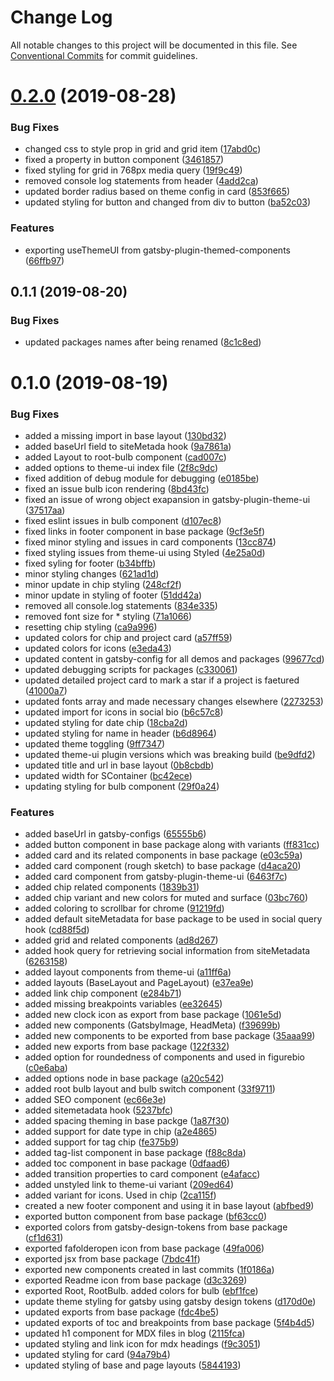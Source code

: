 # Change Log

All notable changes to this project will be documented in this file.
See [Conventional Commits](https://conventionalcommits.org) for commit guidelines.

# [0.2.0](https://github.com/sonapraneeth-a/gatsby-dev-themes/compare/@sonapraneeth/gatsby-plugin-themed-components@0.1.1...@sonapraneeth/gatsby-plugin-themed-components@0.2.0) (2019-08-28)

### Bug Fixes

- changed css to style prop in grid and grid item ([17abd0c](https://github.com/sonapraneeth-a/gatsby-dev-themes/commit/17abd0c))
- fixed a property in button component ([3461857](https://github.com/sonapraneeth-a/gatsby-dev-themes/commit/3461857))
- fixed styling for grid in 768px media query ([19f9c49](https://github.com/sonapraneeth-a/gatsby-dev-themes/commit/19f9c49))
- removed console log statements from header ([4add2ca](https://github.com/sonapraneeth-a/gatsby-dev-themes/commit/4add2ca))
- updated border radius based on theme config in card ([853f665](https://github.com/sonapraneeth-a/gatsby-dev-themes/commit/853f665))
- updated styling for button and changed from div to button ([ba52c03](https://github.com/sonapraneeth-a/gatsby-dev-themes/commit/ba52c03))

### Features

- exporting useThemeUI from gatsby-plugin-themed-components ([66ffb97](https://github.com/sonapraneeth-a/gatsby-dev-themes/commit/66ffb97))

## 0.1.1 (2019-08-20)

### Bug Fixes

- updated packages names after being renamed ([8c1c8ed](https://github.com/sonapraneeth-a/gatsby-dev-themes/commit/8c1c8ed))

# 0.1.0 (2019-08-19)

### Bug Fixes

- added a missing import in base layout ([130bd32](https://github.com/sonapraneeth-a/gatsby-dev-themes/commit/130bd32))
- added baseUrl field to siteMetada hook ([9a7861a](https://github.com/sonapraneeth-a/gatsby-dev-themes/commit/9a7861a))
- added Layout to root-bulb component ([cad007c](https://github.com/sonapraneeth-a/gatsby-dev-themes/commit/cad007c))
- added options to theme-ui index file ([2f8c9dc](https://github.com/sonapraneeth-a/gatsby-dev-themes/commit/2f8c9dc))
- fixed addition of debug module for debugging ([e0185be](https://github.com/sonapraneeth-a/gatsby-dev-themes/commit/e0185be))
- fixed an issue bulb icon rendering ([8bd43fc](https://github.com/sonapraneeth-a/gatsby-dev-themes/commit/8bd43fc))
- fixed an issue of wrong object exapansion in gatsby-plugin-theme-ui ([37517aa](https://github.com/sonapraneeth-a/gatsby-dev-themes/commit/37517aa))
- fixed eslint issues in bulb component ([d107ec8](https://github.com/sonapraneeth-a/gatsby-dev-themes/commit/d107ec8))
- fixed links in footer component in base package ([9cf3e5f](https://github.com/sonapraneeth-a/gatsby-dev-themes/commit/9cf3e5f))
- fixed minor styling and issues in card components ([13cc874](https://github.com/sonapraneeth-a/gatsby-dev-themes/commit/13cc874))
- fixed styling issues from theme-ui using Styled ([4e25a0d](https://github.com/sonapraneeth-a/gatsby-dev-themes/commit/4e25a0d))
- fixed syling for footer ([b34bffb](https://github.com/sonapraneeth-a/gatsby-dev-themes/commit/b34bffb))
- minor styling changes ([621ad1d](https://github.com/sonapraneeth-a/gatsby-dev-themes/commit/621ad1d))
- minor update in chip styling ([248cf2f](https://github.com/sonapraneeth-a/gatsby-dev-themes/commit/248cf2f))
- minor update in styling of footer ([51dd42a](https://github.com/sonapraneeth-a/gatsby-dev-themes/commit/51dd42a))
- removed all console.log statements ([834e335](https://github.com/sonapraneeth-a/gatsby-dev-themes/commit/834e335))
- removed font size for \* styling ([71a1066](https://github.com/sonapraneeth-a/gatsby-dev-themes/commit/71a1066))
- resetting chip styling ([ca9a996](https://github.com/sonapraneeth-a/gatsby-dev-themes/commit/ca9a996))
- updated colors for chip and project card ([a57ff59](https://github.com/sonapraneeth-a/gatsby-dev-themes/commit/a57ff59))
- updated colors for icons ([e3eda43](https://github.com/sonapraneeth-a/gatsby-dev-themes/commit/e3eda43))
- updated content in gatsby-config for all demos and packages ([99677cd](https://github.com/sonapraneeth-a/gatsby-dev-themes/commit/99677cd))
- updated debugging scripts for packages ([c330061](https://github.com/sonapraneeth-a/gatsby-dev-themes/commit/c330061))
- updated detailed project card to mark a star if a project is faetured ([41000a7](https://github.com/sonapraneeth-a/gatsby-dev-themes/commit/41000a7))
- updated fonts array and made necessary changes elsewhere ([2273253](https://github.com/sonapraneeth-a/gatsby-dev-themes/commit/2273253))
- updated import for icons in social bio ([b6c57c8](https://github.com/sonapraneeth-a/gatsby-dev-themes/commit/b6c57c8))
- updated styling for date chip ([18cba2d](https://github.com/sonapraneeth-a/gatsby-dev-themes/commit/18cba2d))
- updated styling for name in header ([b6d8964](https://github.com/sonapraneeth-a/gatsby-dev-themes/commit/b6d8964))
- updated theme toggling ([9ff7347](https://github.com/sonapraneeth-a/gatsby-dev-themes/commit/9ff7347))
- updated theme-ui plugin versions which was breaking build ([be9dfd2](https://github.com/sonapraneeth-a/gatsby-dev-themes/commit/be9dfd2))
- updated title and url in base layout ([0b8cbdb](https://github.com/sonapraneeth-a/gatsby-dev-themes/commit/0b8cbdb))
- updated width for SContainer ([bc42ece](https://github.com/sonapraneeth-a/gatsby-dev-themes/commit/bc42ece))
- updating styling for bulb component ([29f0a24](https://github.com/sonapraneeth-a/gatsby-dev-themes/commit/29f0a24))

### Features

- added baseUrl in gatsby-configs ([65555b6](https://github.com/sonapraneeth-a/gatsby-dev-themes/commit/65555b6))
- added button component in base package along with variants ([ff831cc](https://github.com/sonapraneeth-a/gatsby-dev-themes/commit/ff831cc))
- added card and its related components in base package ([e03c59a](https://github.com/sonapraneeth-a/gatsby-dev-themes/commit/e03c59a))
- added card component (rough sketch) to base package ([d4aca20](https://github.com/sonapraneeth-a/gatsby-dev-themes/commit/d4aca20))
- added card component from gatsby-plugin-theme-ui ([6463f7c](https://github.com/sonapraneeth-a/gatsby-dev-themes/commit/6463f7c))
- added chip related components ([1839b31](https://github.com/sonapraneeth-a/gatsby-dev-themes/commit/1839b31))
- added chip variant and new colors for muted and surface ([03bc760](https://github.com/sonapraneeth-a/gatsby-dev-themes/commit/03bc760))
- added coloring to scrollbar for chrome ([91219fd](https://github.com/sonapraneeth-a/gatsby-dev-themes/commit/91219fd))
- added default siteMetadata for base package to be used in social query hook ([cd88f5d](https://github.com/sonapraneeth-a/gatsby-dev-themes/commit/cd88f5d))
- added grid and related components ([ad8d267](https://github.com/sonapraneeth-a/gatsby-dev-themes/commit/ad8d267))
- added hook query for retrieving social information from siteMetadata ([6263158](https://github.com/sonapraneeth-a/gatsby-dev-themes/commit/6263158))
- added layout components from theme-ui ([a11ff6a](https://github.com/sonapraneeth-a/gatsby-dev-themes/commit/a11ff6a))
- added layouts (BaseLayout and PageLayout) ([e37ea9e](https://github.com/sonapraneeth-a/gatsby-dev-themes/commit/e37ea9e))
- added link chip component ([e284b71](https://github.com/sonapraneeth-a/gatsby-dev-themes/commit/e284b71))
- added missing breakpoints variables ([ee32645](https://github.com/sonapraneeth-a/gatsby-dev-themes/commit/ee32645))
- added new clock icon as export from base package ([1061e5d](https://github.com/sonapraneeth-a/gatsby-dev-themes/commit/1061e5d))
- added new components (GatsbyImage, HeadMeta) ([f39699b](https://github.com/sonapraneeth-a/gatsby-dev-themes/commit/f39699b))
- added new components to be exported from base package ([35aaa99](https://github.com/sonapraneeth-a/gatsby-dev-themes/commit/35aaa99))
- added new exports from base package ([122f332](https://github.com/sonapraneeth-a/gatsby-dev-themes/commit/122f332))
- added option for roundedness of components and used in figurebio ([c0e6aba](https://github.com/sonapraneeth-a/gatsby-dev-themes/commit/c0e6aba))
- added options node in base package ([a20c542](https://github.com/sonapraneeth-a/gatsby-dev-themes/commit/a20c542))
- added root bulb layout and bulb switch component ([33f9711](https://github.com/sonapraneeth-a/gatsby-dev-themes/commit/33f9711))
- added SEO component ([ec66e3e](https://github.com/sonapraneeth-a/gatsby-dev-themes/commit/ec66e3e))
- added sitemetadata hook ([5237bfc](https://github.com/sonapraneeth-a/gatsby-dev-themes/commit/5237bfc))
- added spacing theming in base packge ([1a87f30](https://github.com/sonapraneeth-a/gatsby-dev-themes/commit/1a87f30))
- added support for date type in chip ([a2e4865](https://github.com/sonapraneeth-a/gatsby-dev-themes/commit/a2e4865))
- added support for tag chip ([fe375b9](https://github.com/sonapraneeth-a/gatsby-dev-themes/commit/fe375b9))
- added tag-list component in base package ([f88c8da](https://github.com/sonapraneeth-a/gatsby-dev-themes/commit/f88c8da))
- added toc component in base package ([0dfaad6](https://github.com/sonapraneeth-a/gatsby-dev-themes/commit/0dfaad6))
- added transition properties to card component ([e4afacc](https://github.com/sonapraneeth-a/gatsby-dev-themes/commit/e4afacc))
- added unstyled link to theme-ui variant ([209ed64](https://github.com/sonapraneeth-a/gatsby-dev-themes/commit/209ed64))
- added variant for icons. Used in chip ([2ca115f](https://github.com/sonapraneeth-a/gatsby-dev-themes/commit/2ca115f))
- created a new footer component and using it in base layout ([abfbed9](https://github.com/sonapraneeth-a/gatsby-dev-themes/commit/abfbed9))
- exported button component from base package ([bf63cc0](https://github.com/sonapraneeth-a/gatsby-dev-themes/commit/bf63cc0))
- exported colors from gatsby-design-tokens from base package ([cf1d631](https://github.com/sonapraneeth-a/gatsby-dev-themes/commit/cf1d631))
- exported fafolderopen icon from base package ([49fa006](https://github.com/sonapraneeth-a/gatsby-dev-themes/commit/49fa006))
- exported jsx from base package ([7bdc41f](https://github.com/sonapraneeth-a/gatsby-dev-themes/commit/7bdc41f))
- exported new components created in last commits ([1f0186a](https://github.com/sonapraneeth-a/gatsby-dev-themes/commit/1f0186a))
- exported Readme icon from base package ([d3c3269](https://github.com/sonapraneeth-a/gatsby-dev-themes/commit/d3c3269))
- exported Root, RootBulb. added colors for bulb ([ebf1fce](https://github.com/sonapraneeth-a/gatsby-dev-themes/commit/ebf1fce))
- update theme styling for gatsby using gatsby design tokens ([d170d0e](https://github.com/sonapraneeth-a/gatsby-dev-themes/commit/d170d0e))
- updated exports from base package ([fdc4be5](https://github.com/sonapraneeth-a/gatsby-dev-themes/commit/fdc4be5))
- updated exports of toc and breakpoints from base package ([5f4b4d5](https://github.com/sonapraneeth-a/gatsby-dev-themes/commit/5f4b4d5))
- updated h1 component for MDX files in blog ([2115fca](https://github.com/sonapraneeth-a/gatsby-dev-themes/commit/2115fca))
- updated styling and link icon for mdx headings ([f9c3051](https://github.com/sonapraneeth-a/gatsby-dev-themes/commit/f9c3051))
- updated styling for card ([94a79b4](https://github.com/sonapraneeth-a/gatsby-dev-themes/commit/94a79b4))
- updated styling of base and page layouts ([5844193](https://github.com/sonapraneeth-a/gatsby-dev-themes/commit/5844193))
